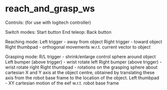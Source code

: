 # reach_and_grasp_ws

Controls: (for use with logitech controller)

Switch modes: Start button 
End teleop: Back button

Reaching mode: 
  Left trigger - away from object
  Right trigger - toward object
  Right thumbpad - orthogonal movements w.r.t. current vector to object
  
Grasping mode:
R/L trigger - shrink/enlarge control sphere around object
Left bumper (above trigger) - wrist rotate left
Right bumper (above trigger) - wrist rotate right
Right thumbpad - rotations on the grasping sphere about cartesian X and Y axis at the object centre, obtained by translating these axis from
  the robot base frame to the location of the object.
Left thumbpad - XY cartesian motion of the eef w.r.t. robot base frame

  
